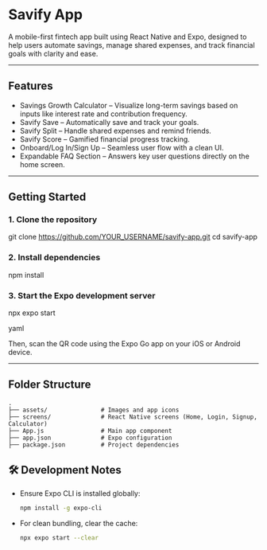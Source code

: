 # Savify App

A mobile-first fintech app built using React Native and Expo, designed to help users automate savings, manage shared expenses, and track financial goals with clarity and ease.

---

## Features

- Savings Growth Calculator – Visualize long-term savings based on inputs like interest rate and contribution frequency.
- Savify Save – Automatically save and track your goals.
- Savify Split – Handle shared expenses and remind friends.
- Savify Score – Gamified financial progress tracking.
- Onboard/Log In/Sign Up – Seamless user flow with a clean UI.
- Expandable FAQ Section – Answers key user questions directly on the home screen.

---

## Getting Started

### 1. Clone the repository

git clone https://github.com/YOUR_USERNAME/savify-app.git
cd savify-app


### 2. Install dependencies

npm install


### 3. Start the Expo development server

npx expo start

yaml


Then, scan the QR code using the Expo Go app on your iOS or Android device.

---

## Folder Structure

```
.
├── assets/               # Images and app icons
├── screens/              # React Native screens (Home, Login, Signup, Calculator)
├── App.js                # Main app component
├── app.json              # Expo configuration
├── package.json          # Project dependencies
```


## 🛠 Development Notes

- Ensure Expo CLI is installed globally:

  ```bash
  npm install -g expo-cli
  ```

- For clean bundling, clear the cache:

  ```bash
  npx expo start --clear
  ```

